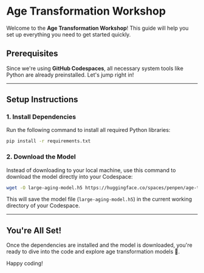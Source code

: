 # Age Transformation Workshop

Welcome to the **Age Transformation Workshop**! This guide will help you set up everything you need to get started quickly.

## Prerequisites

Since we're using **GitHub Codespaces**, all necessary system tools like Python are already preinstalled. Let's jump right in!

---

## Setup Instructions

### 1. Install Dependencies  
Run the following command to install all required Python libraries:

```bash
pip install -r requirements.txt
```

### 2. Download the Model  
Instead of downloading to your local machine, use this command to download the model directly into your Codespace:

```bash
wget -O large-aging-model.h5 https://huggingface.co/spaces/penpen/age-transformation/resolve/main/large-aging-model.h5?download=true
```

This will save the model file (`large-aging-model.h5`) in the current working directory of your Codespace.

---

## You're All Set!

Once the dependencies are installed and the model is downloaded, you're ready to dive into the code and explore age transformation models 🎉.

Happy coding!